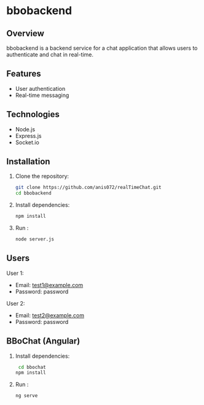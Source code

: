 # bbobackend

## Overview
bbobackend is a backend service for a chat application that allows users to authenticate and chat in real-time.

## Features
- User authentication
- Real-time messaging

## Technologies
- Node.js
- Express.js
- Socket.io

## Installation

1. Clone the repository:
   ```sh
   git clone https://github.com/anis072/realTimeChat.git
   cd bbobackend
2. Install dependencies:
   ```sh
   npm install

3. Run :
   ```sh
   node server.js

## Users
User 1:

- Email: test1@example.com
- Password: password

User 2:

- Email: test2@example.com
- Password: password
 
## BBoChat (Angular)

1. Install dependencies:
   ```sh
    cd bbochat
   npm install

3. Run :
   ```sh
   ng serve 
